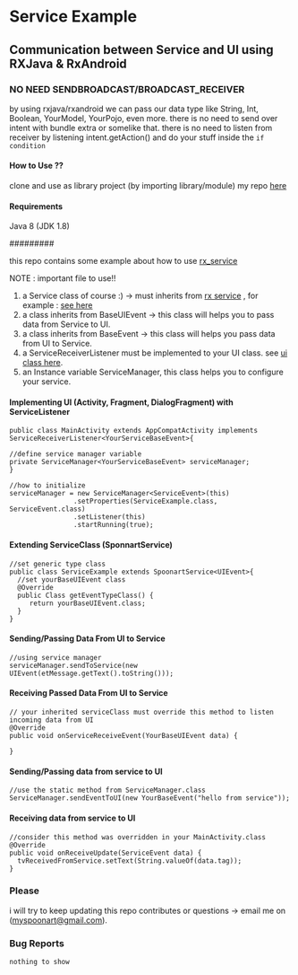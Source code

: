 # Service Example

## Communication between Service and UI using RXJava & RxAndroid

### NO NEED SENDBROADCAST/BROADCAST_RECEIVER
by using rxjava/rxandroid we can pass our data type like String, Int, Boolean, YourModel, YourPojo, even more.
there is no need to send over intent with bundle extra or somelike that.
there is no need to listen from receiver by listening intent.getAction() and do your stuff inside the `if condition`


#### How to Use ??
clone and use as library project (by importing library/module) my repo [here](https://github.com/spoonart1/rxservicemodule)

#### Requirements
Java 8 (JDK 1.8)

#########

this repo contains some example about how to use [rx_service](https://github.com/spoonart1/rxservicemodule)

NOTE : important file to use!!
1. a Service class of course :) -> must inherits from [rx service](https://github.com/spoonart1/rxservicemodule/blob/master/src/main/java/com/spoonart/service/rxservice/SpoonartService.java)
, for example : [see here](https://github.com/spoonart1/rxme/blob/master/app/src/main/java/com/example/lafran/testdoang/service/ServiceExample.java)
2. a class inherits from BaseUIEvent -> this class will helps you to pass data from Service to UI.
3. a class inherits from BaseEvent -> this class will helps you pass data from UI to Service.
4. a ServiceReceiverListener must be implemented to your UI class. see [ui class here](https://github.com/spoonart1/rxme/blob/master/app/src/main/java/com/example/lafran/testdoang/MainActivity.java).
5. an Instance variable ServiceManager, this class helps you to configure your service.


#### Implementing UI (Activity, Fragment, DialogFragment) with ServiceListener
```
public class MainActivity extends AppCompatActivity implements ServiceReceiverListener<YourServiceBaseEvent>{

//define service manager variable
private ServiceManager<YourServiceBaseEvent> serviceManager;
}

//how to initialize
serviceManager = new ServiceManager<ServiceEvent>(this)
                .setProperties(ServiceExample.class, ServiceEvent.class)
                .setListener(this)
                .startRunning(true);
```

#### Extending ServiceClass (SponnartService)
```
//set generic type class
public class ServiceExample extends SpoonartService<UIEvent>{
  //set yourBaseUIEvent class
  @Override
  public Class getEventTypeClass() {
     return yourBaseUIEvent.class;
  }
}
```

#### Sending/Passing Data From UI to Service
```
//using service manager
serviceManager.sendToService(new UIEvent(etMessage.getText().toString()));
```

#### Receiving Passed Data From UI to Service
```
// your inherited serviceClass must override this method to listen incoming data from UI
@Override
public void onServiceReceiveEvent(YourBaseUIEvent data) {
  
}
```

#### Sending/Passing data from service to UI
```
//use the static method from ServiceManager.class
ServiceManager.sendEventToUI(new YourBaseEvent("hello from service"));
```

#### Receiving data from service to UI
```
//consider this method was overridden in your MainActivity.class
@Override
public void onReceiveUpdate(ServiceEvent data) {
  tvReceivedFromService.setText(String.valueOf(data.tag));
}
```



### Please
i will try to keep updating this repo 
contributes or questions  -> email me on (myspoonart@gmail.com).


### Bug Reports
`nothing to show`
